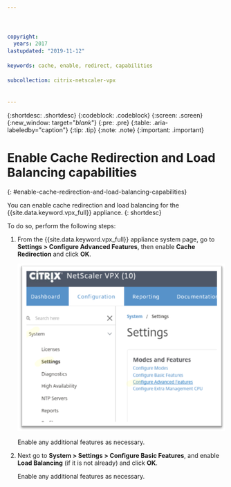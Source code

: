 ```yaml
---



copyright:
  years: 2017
lastupdated: "2019-11-12"

keywords: cache, enable, redirect, capabilities

subcollection: citrix-netscaler-vpx


---
```


{:shortdesc: .shortdesc}
{:codeblock: .codeblock}
{:screen: .screen}
{:new_window: target="_blank_"}
{:pre: .pre}
{:table: .aria-labeledby="caption"}
{:tip: .tip}
{:note: .note}
{:important: .important}

# Enable Cache Redirection and Load Balancing capabilities
{: #enable-cache-redirection-and-load-balancing-capabilities}

You can enable cache redirection and load balancing for the {{site.data.keyword.vpx_full}} appliance.
{: shortdesc}

To do so, perform the following steps:

1. From the {{site.data.keyword.vpx_full}} appliance system page, go to **Settings > Configure Advanced Features**, then enable **Cache Redirection** and click **OK**.  

	![Cache redirection](images/fp4.png)

	Enable any additional features as necessary.

2. Next go to **System > Settings > Configure Basic Features**, and enable **Load Balancing** (if it is not already) and click **OK**.

	Enable any additional features as necessary.
